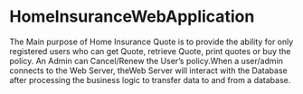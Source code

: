 # HomeInsuranceWebApplication
The Main purpose of Home Insurance Quote is to provide the ability for only registered users who can get Quote, retrieve Quote, print quotes or buy the policy. An Admin can Cancel/Renew the User’s policy.When a user/admin  connects to the Web Server, theWeb Server will interact with the Database after processing the business logic to transfer data to and from a database. 
